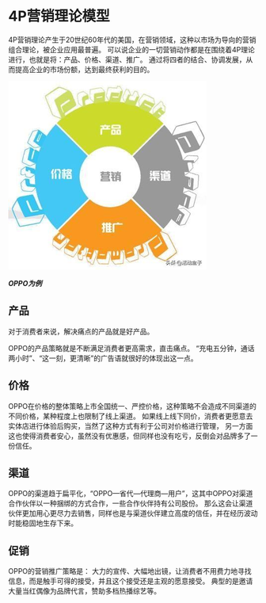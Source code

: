 # 4P营销理论模型

4P营销理论产生于20世纪60年代的美国，在营销领域，这种以市场为导向的营销组合理论，被企业应用最普遍。
可以说企业的一切营销动作都是在围绕着4P理论进行，也就是将：产品、价格、渠道、推广。
通过将四者的结合、协调发展，从而提高企业的市场份额，达到最终获利的目的。

![](_pic/BDA-4P.jpeg)

***OPPO为例***

## 产品
对于消费者来说，解决痛点的产品就是好产品。

OPPO的产品策略就是不断满足消费者更高需求，直击痛点。
“充电五分钟，通话两小时”、“这一刻，更清晰”的广告语就很好的体现出这一点。

## 价格
OPPO在价格的整体策略上市全国统一、严控价格，这种策略不会造成不同渠道的不同价格，某种程度上也限制了线上渠道。
如果线上线下同价，消费者更愿意去实体店进行体验后购买，当然了这种方式有利于公司对价格进行管理，
另一方面这也使得消费者安心，虽然没有优惠感，但同样也没有吃亏，反倒会对品牌多了一份信任。

## 渠道
OPPO的渠道趋于扁平化，“OPPO—省代—代理商—用户”，这其中OPPO对渠道合作伙伴以一种捆绑的方式合作，一些合作伙伴持有公司股份。
那么这会让渠道伙伴更加用心更尽力去销售，同样也是与渠道伙伴建立高度的信任，并在经历波动时能稳固地生存下来。

## 促销

OPPO的营销推广策略是：
大力的宣传、大幅地出镜，让消费者不用费力地寻找信息，而是触手可得的接受，并且这个接受还是主观的愿意接受。
典型的是邀请大量当红偶像为品牌代言，赞助多档热播综艺等。
